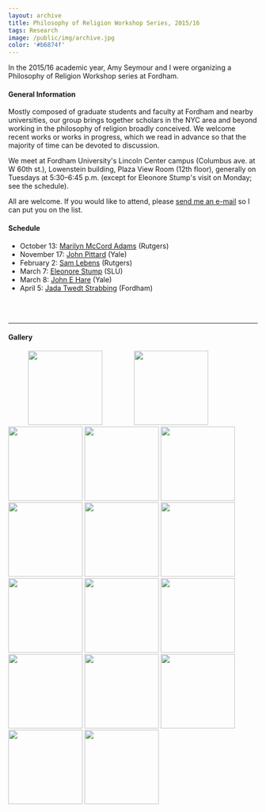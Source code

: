 ```yaml
---
layout: archive
title: Philosophy of Religion Workshop Series, 2015/16
tags: Research
image: /public/img/archive.jpg
color: '#b6874f'
---
```


In the 2015/16 academic year, Amy Seymour and I were organizing a Philosophy of Religion Workshop series at Fordham.

#### General Information

Mostly composed of graduate students and faculty at Fordham and nearby universities, our group brings together scholars in the NYC area and beyond working in the philosophy of religion broadly conceived. We welcome recent works or works in progress, which we read in advance so that the majority of time can be devoted to discussion.

We meet at Fordham University's Lincoln Center campus (Columbus ave. at W 60th st.), Lowenstein building, Plaza View Room (12th floor), generally on Tuesdays at 5:30–6:45 p.m. (except for Eleonore Stump's visit on Monday; see the schedule).

All are welcome. If you would like to attend, please [send me an e-mail](mailto:ztoth@fordham.edu) so I can put you on the list.


#### Schedule

<div class="color-box">

<ul>
<li> October 13: <a href="http://www.philosophy.rutgers.edu/recurring-visitng-faculty/754-adams-marilyn-mccord" target="_blank">Marilyn McCord Adams</a> (Rutgers)</li>
<li> November 17: <a href="http://divinity.yale.edu/pittard" target="_blank">John Pittard</a> (Yale) </li>
<li> February 2: <a href="http://rcpr.rutgers.edu/postdoctoral-fellows/2-uncategorised/28-sam-lebens" target="_blank">Sam Lebens</a> (Rutgers) </li>
<li> March 7: <a href="http://www.slu.edu/colleges/AS/philos/site/people/faculty/Stump/" target="_blank">Eleonore Stump</a> (SLU) </li>
<li> March 8: <a href="http://divinity.yale.edu/hare" target="_blank">John E Hare</a> (Yale) </li>
<li> April 5: <a href="http://faculty.fordham.edu/jstrabbing/site.html/Welcome.html" target="_blank">Jada Twedt Strabbing</a> (Fordham) </li>
</ul>
</div>

<br>
<br>

***

#### Gallery

<script>
    lightbox.option({
      'resizeDuration': 100
    })
</script>


<div>

<p class = "small">
<a class="img" href="{{ site.baseurl }}/public/img/rel/marilyn.jpg" data-lightbox="religion" data-title="Marilyn McCord Adams"><img src="{{ site.baseurl }}/public/img/rel/marilyn_t.jpg" width="150" height="150" class="thumbnail" hspace="40" /></a>
<a href="/public/img/rel/sam.jpg" data-lightbox="religion" data-title="Sam Lebens"><img src="{{ site.baseurl }}/public/img/rel/sam_t.jpg" width="150" height="150" class="thumbnail" hspace="20" ></a>
<a href="/public/img/rel/pittard.jpg" data-lightbox="religion" data-title="John Pittard"><img class="example-image" img src="{{ site.baseurl }}/public/img/rel/pittard_t.jpg" width="150" height="150" class="thumbnail"></a>
<a href="/public/img/rel/eleonore.jpg" data-lightbox="religion" data-title="Eleonore Stump"><img src="{{ site.baseurl }}/public/img/rel/eleonore_t.jpg" width="150" height="150" class="thumbnail"/></a>
<a href="/public/img/rel/hare.jpg" data-lightbox="religion" data-title="John E. Hare"><img src="{{ site.baseurl }}/public/img/rel/hare_t.jpg" width="150" height="150" class="thumbnail"/></a>
<a href="/public/img/rel/jada.jpg" data-lightbox="religion" data-title="Jada Twedt Strabbing"><img src="{{ site.baseurl }}/public/img/rel/jada_t.jpg" width="150" height="150" class="thumbnail"/></a>
<a href="/public/img/rel/group1.jpg" data-lightbox="religion"><img src="{{ site.baseurl }}/public/img/rel/group1_t.jpg" width="150" height="150" class="thumbnail"/></a>
<a href="/public/img/rel/dean.jpg" data-lightbox="religion"><img src="{{ site.baseurl }}/public/img/rel/dean_t.jpg" width="150" height="150" class="thumbnail"/></a>
<a href="/public/img/rel/gp.jpg" data-lightbox="religion"><img src="{{ site.baseurl }}/public/img/rel/gp_t.jpg" width="150" height="150" class="thumbnail"/></a>
<a href="/public/img/rel/amy.jpg" data-lightbox="religion"><img src="{{ site.baseurl }}/public/img/rel/amy_t.jpg" width="150" height="150"/></a>
<a href="/public/img/rel/group2.jpg" data-lightbox="religion"><img src="{{ site.baseurl }}/public/img/rel/group2_t.jpg" width="150" height="150"/></a>
<a href="/public/img/rel/group3.jpg" data-lightbox="religion"><img src="{{ site.baseurl }}/public/img/rel/group3_t.jpg" width="150" height="150"/></a>
<a href="/public/img/rel/group4.jpg" data-lightbox="religion"><img src="{{ site.baseurl }}/public/img/rel/group4_t.jpg" width="150" height="150"/></a>
<a href="/public/img/rel/group5.jpg" data-lightbox="religion"><img src="{{ site.baseurl }}/public/img/rel/group5_t.jpg" width="150" height="150"/></a>
<a href="/public/img/rel/group6.jpg" data-lightbox="religion"><img src="{{ site.baseurl }}/public/img/rel/group6_t.jpg" width="150" height="150"/></a>
<a href="/public/img/rel/group7.jpg" data-lightbox="religion"><img src="{{ site.baseurl }}/public/img/rel/group7_t.jpg" width="150" height="150"/></a>
</p>
</div>
